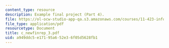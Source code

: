 ```yaml
---
content_type: resource
description: Example final project (Part 4).
file: https://ol-ocw-studio-app-qa.s3.amazonaws.com/courses/11-423-information-and-communication-technologies-in-community-development-spring-2004/a949ddc5e17195a652e36f05d5628fb1_c_newfinrep_3.pdf
file_type: application/pdf
resourcetype: Document
title: c_newfinrep_3.pdf
uid: a949ddc5-e171-95a6-52e3-6f05d5628fb1
---
```

